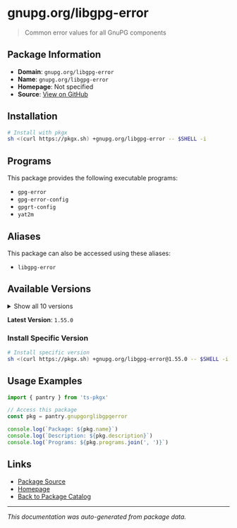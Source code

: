 # gnupg.org/libgpg-error

> Common error values for all GnuPG components

## Package Information

- **Domain**: `gnupg.org/libgpg-error`
- **Name**: `gnupg.org/libgpg-error`
- **Homepage**: Not specified
- **Source**: [View on GitHub](https://github.com/pkgxdev/pantry/tree/main/projects/gnupg.org/libgpg-error/package.yml)

## Installation

```bash
# Install with pkgx
sh <(curl https://pkgx.sh) +gnupg.org/libgpg-error -- $SHELL -i
```

## Programs

This package provides the following executable programs:

- `gpg-error`
- `gpg-error-config`
- `gpgrt-config`
- `yat2m`

## Aliases

This package can also be accessed using these aliases:

- `libgpg-error`

## Available Versions

<details>
<summary>Show all 10 versions</summary>

- `1.55.0`, `1.54.0`, `1.53.0`, `1.52.0`, `1.51.0`
- `1.50.0`, `1.49.0`, `1.48.0`, `1.47.0`, `1.45.0`

</details>

**Latest Version**: `1.55.0`

### Install Specific Version

```bash
# Install specific version
sh <(curl https://pkgx.sh) +gnupg.org/libgpg-error@1.55.0 -- $SHELL -i
```

## Usage Examples

```typescript
import { pantry } from 'ts-pkgx'

// Access this package
const pkg = pantry.gnupgorglibgpgerror

console.log(`Package: ${pkg.name}`)
console.log(`Description: ${pkg.description}`)
console.log(`Programs: ${pkg.programs.join(', ')}`)
```

## Links

- [Package Source](https://github.com/pkgxdev/pantry/tree/main/projects/gnupg.org/libgpg-error/package.yml)
- [Homepage](#)
- [Back to Package Catalog](../package-catalog.md)

---

*This documentation was auto-generated from package data.*
